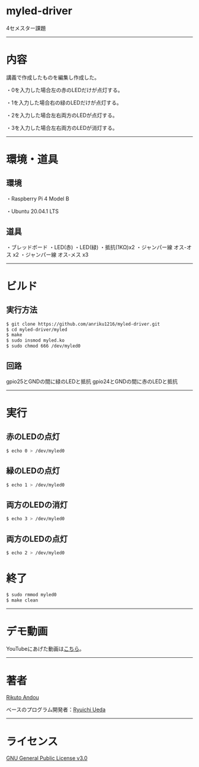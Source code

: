 # myled-driver

4セメスター課題

---

# 内容

講義で作成したものを編集し作成した。

・0を入力した場合左の赤のLEDだけが点灯する。

・1を入力した場合右の緑のLEDだけが点灯する。

・2を入力した場合左右両方のLEDが点灯する。

・3を入力した場合左右両方のLEDが消灯する。

---

# 環境・道具

## 環境
・Raspberry Pi 4 Model B

・Ubuntu 20.04.1 LTS
## 道具
・ブレッドボード
・LED(赤)
・LED(緑)
・抵抗(1KΩ)x2
・ジャンパー線 オス-オス x2
・ジャンパー線 オス-メス x3

---

# ビルド

## 実行方法
```sh
$ git clone https://github.com/anriku1216/myled-driver.git
$ cd myled-driver/myled
$ make
$ sudo insmod myled.ko
$ sudo chmod 666 /dev/myled0
```
## 回路
gpio25とGNDの間に緑のLEDと抵抗
gpio24とGNDの間に赤のLEDと抵抗

---

# 実行

## 赤のLEDの点灯

```sh
$ echo 0 > /dev/myled0
```

## 緑のLEDの点灯

```sh
$ echo 1 > /dev/myled0
```

## 両方のLEDの消灯

```sh
$ echo 3 > /dev/myled0
```

## 両方のLEDの点灯

```sh
$ echo 2 > /dev/myled0
```

# 終了

```sh
$ sudo rmmod myled0
$ make clean
```

---

# デモ動画

YouTubeにあげた動画は[こちら](https://www.youtube.com/watch?v=aJnMT7VQhZk)。


---

# 著者

[Rikuto Andou](http://github.com/anriku1216)

ベースのプログラム開発者：[Ryuichi Ueda](http://github.com/ryuichiueda)

---
# ライセンス

[GNU General Public License v3.0](http://github.com/anriku1216/myled-driver/blob/main/COPYING)


















